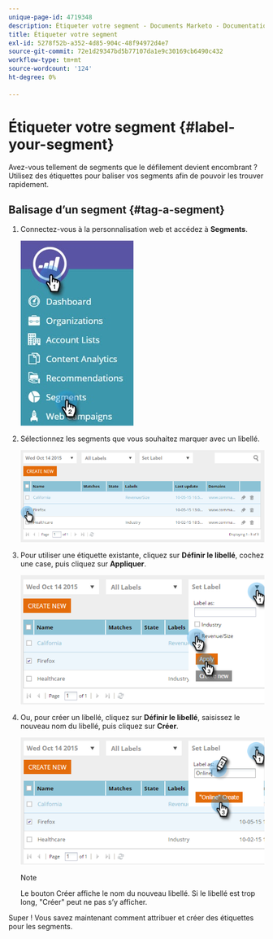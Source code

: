 ```yaml
---
unique-page-id: 4719348
description: Étiqueter votre segment - Documents Marketo - Documentation du produit
title: Étiqueter votre segment
exl-id: 5278f52b-a352-4d85-904c-48f94972d4e7
source-git-commit: 72e1d29347bd5b77107da1e9c30169cb6490c432
workflow-type: tm+mt
source-wordcount: '124'
ht-degree: 0%

---
```


# Étiqueter votre segment {#label-your-segment}

Avez-vous tellement de segments que le défilement devient encombrant ? Utilisez des étiquettes pour baliser vos segments afin de pouvoir les trouver rapidement.

## Balisage d’un segment {#tag-a-segment}

1. Connectez-vous à la personnalisation web et accédez à **Segments**.

   ![](assets/new-dropdown-segments-hand.jpg)

1. Sélectionnez les segments que vous souhaitez marquer avec un libellé.

   ![](assets/image2015-10-14-15-3a26-3a28.png)

1. Pour utiliser une étiquette existante, cliquez sur **Définir le libellé**, cochez une case, puis cliquez sur **Appliquer**.

   ![](assets/image2015-10-14-15-3a34-3a42.png)

1. Ou, pour créer un libellé, cliquez sur **Définir le libellé**, saisissez le nouveau nom du libellé, puis cliquez sur **Créer**.

   ![](assets/image2015-10-14-15-3a38-3a30.png)

   >[!NOTE]
   >
   >Le bouton Créer affiche le nom du nouveau libellé. Si le libellé est trop long, &quot;Créer&quot; peut ne pas s’y afficher.

Super ! Vous savez maintenant comment attribuer et créer des étiquettes pour les segments.
